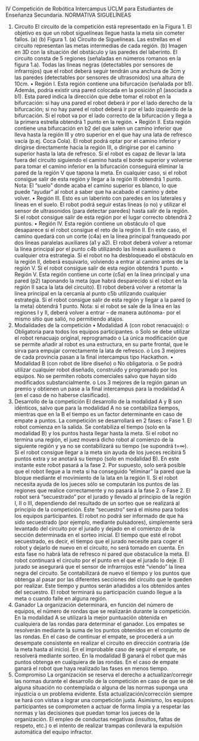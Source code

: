 IV Competición de Robótica Intercampus UCLM para Estudiantes de Enseñanza Secundaria.
NORMATIVA SIGUELÍNEAS
1. Circuito
El circuito de la competición está representado en la Figura 1. El objetivo es que un robot siguelíneas llegue hasta la meta sin cometer fallos.
(a)
(b)
Figura 1. (a) Circuito de Siguelíneas. Las estrellas en el circuito representan las metas intermedias de cada región. (b) Imagen en 3D con la situación del obstáculo y las paredes del laberinto.
El circuito consta de 5 regiones (señaladas en números romanos en la figura 1.a). Todas las líneas negras (detectables por sensores de infrarrojos) que el robot deberá seguir tendrán una anchura de 3cm y las paredes (detectables por sensores de ultrasonidos) una altura de 10cm.
• Región I. Esta región contiene una bifurcación (señalada por b1). Además, podría existir una pared colocada en la posición p1 (asociada a b1). Esta pared indica la dirección que debe tomar el robot en la bifurcación: si hay una pared el robot deberá ir por el lado derecho de la bifurcación; si no hay pared el robot deberá ir por el lado izquierdo de la bifurcación. Si el robot va por el lado correcto de la bifurcación y llega a la primera estrella obtendrá 1 punto en la región.
• Región II. Esta región contiene una bifurcación en b2 del que salen un camino inferior que lleva hasta la región III y otro superior en el que hay una lata de refresco vacía (p.ej. Coca Cola). El robot podrá optar por el camino inferior y dirigirse directamente hacia la región III, o dirigirse por el camino superior hasta la lata de refresco. Si el robot es capaz de llevar la lata fuera del circuito siguiendo el camino hasta el borde superior y volverse para tomar el camino inferior en la bifurcación conseguirá eliminar la pared de la región V que tapona la meta. En cualquier caso, si el robot consigue salir de esta región y llegar a la región III obtendrá 1 punto. Nota: El “suelo” donde acaba el camino superior es blanco, lo que puede “ayudar” al robot a saber que ha acabado el camino y debe volver.
• Región III. Esto es un laberinto con paredes en los laterales y líneas en el suelo. El robot podrá seguir estas líneas (o no) y utilizar el sensor de ultrasonidos (para detectar paredes) hasta salir de la región. Si el robot consigue salir de esta región por el lugar correcto obtendrá 2 puntos.
• Región IV. Esta región contiene un obstáculo o1 que desaparece si el robot consigue el reto de la región II. En este caso, el camino quedará con un corte (c4a) en la línea principal franqueado por dos líneas paralelas auxiliares (a1 y a2). El robot deberá volver a retomar la línea principal por el punto c4b utilizando las líneas auxiliares o cualquier otra estrategia. Si el robot no ha desbloqueado el obstáculo en la región II, deberá esquivarlo, volviendo a entrar al camino antes de la región V. Si el robot consigue salir de esta región obtendrá 1 punto.
• Región V. Esta región contiene un corte (c5a) en la línea principal y una pared (p2) taponando la meta (que habrá desparecido si el robot en la región II saca la lata del circuito). El robot deberá volver a retomar la línea principal en la cercanía al punto c5b utilizando cualquier estrategia. Si el robot consigue salir de esta región y llegar a la pared (o la meta) obtendrá 1 punto.
Nota: si el robot se sale de la línea en las regiones I y II, deberá volver a entrar – de manera autónoma- por el mismo sitio que salió, no permitiendo atajos.
2. Modalidades de la competición
• Modalidad A (con robot renacuajo):
o Obligatoria para todos los equipos participantes.
o Solo se debe utilizar el robot renacuajo original, reprogramado
o La única modificación que se permite añadir al robot es una estructura, en su parte frontal, que le sirva para empujar correctamente la lata de refresco.
o Los 3 mejores de cada provincia pasan a la final intercampus tipo Hackathon.
• Modalidad B (con robot de libre diseño)
o No obligatoria.
o Se podrá utilizar cualquier robot diseñado, construido y programado por los equipos. No se permiten robots comerciales salvo que hayan sido modificados substancialmente.
o Los 3 mejores de la región ganan un premio y obtienen un pase a la final intercampus para la modalidad A (en el caso de no haberse clasificado).
3. Desarrollo de la competición
El desarrollo de la modalidad A y B son idénticos, salvo que para la modalidad A no se contabiliza tiempos, mientras que en la B el tiempo es un factor determinante en caso de empate a puntos.
La competición se desarrollará en 2 fases:
o Fase 1. El robot comienza en la salida. Se contabiliza el tiempo (solo en la modalidad B) y los puntos hasta llegar hasta la meta. Si el robot no termina una región, el juez moverá dicho robot al comienzo de la siguiente región y ya no se contabilizará su tiempo (se supondrá t=∞).
Si el robot consigue llegar a la meta sin ayuda de los jueces recibirá 5 puntos extra y se anotará su tiempo (solo en modalidad B). En este instante este robot pasará a la fase 2. Por supuesto, solo será posible que el robot llegue a la meta si ha conseguido “eliminar” la pared que la bloque mediante el movimiento de la lata en la región II. Si el robot necesita ayuda de los jueces sólo se computarán los puntos de las regiones que realice correctamente y no pasará a la fase 2.
o Fase 2. El robot será “secuestrado” por el jurado y llevado al principio de la región I, II o III, dependiendo del resultado de un sorteo que se realizará al principio de la competición. Este “secuestro” será el mismo para todos los equipos participantes. El robot no podrá ser informado de que ha sido secuestrado (por ejemplo, mediante pulsadores), simplemente será levantado del circuito por el jurado y dejado en el comienzo de la sección determinada en el sorteo inicial. El tiempo que esté el robot secuestrado, es decir, el tiempo que el jurado necesite para coger el robot y dejarlo de nuevo en el circuito, no será tomado en cuenta. En esta fase no habrá lata de refresco ni pared que obstaculice la meta.
El robot continuará el circuito por el punto en el que el jurado lo deje. El jurado se asegurará que el sensor de infrarrojos esté “viendo” la línea negra del circuito. Se contabilizará de nuevo el tiempo y los puntos que obtenga al pasar por las diferentes secciones del circuito que le queden por realizar. Este tiempo y puntos serán añadidos a los obtenidos antes del secuestro. El robot terminará su participación cuando llegue a la meta o cuando falle en alguna región.
4. Ganador
La organización determinará, en función del número de equipos, el número de rondas que se realizarán durante la competición.
En la modalidad A se utilizará la mejor puntuación obtenida en cualquiera de las rondas para determinar el ganador. Los empates se resolverán mediante la suma de los puntos obtenidos en el conjunto de las rondas. En el caso de continuar el empate, se procederá a un desempate consistente en realizar el circuito en dirección contraria (de la meta hasta al inicio). En el improbable caso de seguir el empate, se resolverá mediante sorteo.
En la modalidad B ganará el robot que más puntos obtenga en cualquiera de las rondas. En el caso de empate ganará el robot que haya realizado las fases en menos tiempo.
5. Compromiso
La organización se reserva el derecho a actualizar/corregir las normas durante el desarrollo de la competición en caso de que se dé alguna situación no contemplada o alguna de las normas suponga una injusticia o un problema evidente. Esta actualización/corrección siempre se hará con vistas a lograr una competición justa.
Asimismo, los equipos participantes se comprometen a actuar de forma limpia y a respetar las normas y las decisiones que puedan tomar los jueces de la organización. El empleo de conductas negativas (insultos, faltas de respeto, etc.) o el intento de realizar trampas conllevará la expulsión automática del equipo infractor.

